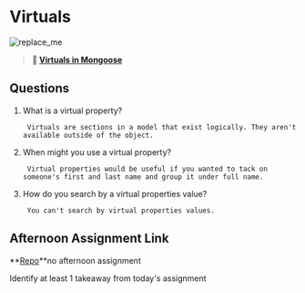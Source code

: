 # Virtuals

![replace_me](https://codeworks.blob.core.windows.net/public/assets/img/illustrations/placeholder.svg)

> **📖 [Virtuals in Mongoose](https://codeworksacademy.com/fs-student-guide/resources/wk5/04-Virtuals)**

## Questions

1. What is a virtual property?

        Virtuals are sections in a model that exist logically. They aren't available outside of the object.

2. When might you use a virtual property? 

        Virtual properties would be useful if you wanted to tack on someone's first and last name and group it under full name.

3. How do you search by a virtual properties value?

        You can't search by virtual properties values.

## Afternoon Assignment Link

**[Repo](https://github.com/TamraPeterson/<ASSIGNMENT_REPO>)**no afternoon assignment

Identify at least 1 takeaway from today's assignment
